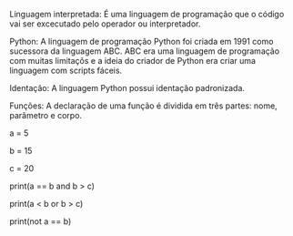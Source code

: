 Linguagem interpretada: É uma linguagem de programação que o código vai ser excecutado pelo operador ou interpretador.

Python: A linguagem de programação Python foi criada em 1991 como sucessora da linguagem ABC. ABC era uma linguagem de programação com muitas limitaçõs e a ideia do criador de Python era criar uma linguagem com scripts fáceis.

Identação: A linguagem Python possui identação padronizada.

Funções: A declaração de uma função é dividida em três partes: nome, parâmetro e corpo.

a = 5

b = 15

c = 20

print(a == b and b > c)

print(a < b or b > c)

print(not a == b)
